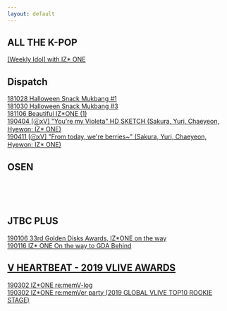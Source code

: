 ```yaml
---
layout: default
---
```


<h2>ALL THE K-POP</h2>
<a target="_blank" href="https://www.vlive.tv/video/121436">[Weekly Idol] with IZ* ONE</a><br>

<h2>Dispatch</h2>
<a target="_blank" href="https://www.vlive.tv/video/95869">181028 Halloween Snack Mukbang #1</a><br>
<a target="_blank" href="https://www.vlive.tv/video/96071">181030 Halloween Snack Mukbang #3</a><br>
<a target="_blank" href="https://www.vlive.tv/video/97098">181106 Beautiful IZ*ONE (1)</a><br>
<a target="_blank" href="https://www.vlive.tv/video/121367">190404 [ⓓxV] "You're my Violeta" HD SKETCH (Sakura, Yuri, Chaeyeon, Hyewon: IZ* ONE)</a><br>
<a target="_blank" href="https://www.vlive.tv/video/122576">190411 [ⓓxV] "From today, we're berries~" (Sakura, Yuri, Chaeyeon, Hyewon: IZ* ONE)</a><br>



<h2>OSEN</h2>

<a target="_blank" href=""></a><br>
<a target="_blank" href=""></a><br>
<a target="_blank" href=""></a><br>

<h2>JTBC PLUS</h2>
<a target="_blank" href="https://www.vlive.tv/video/107762">190106 33rd Golden Disks Awards, IZ*ONE on the way</a><br>
<a target="_blank" href="https://www.vlive.tv/video/109178">190116 IZ* ONE On the way to GDA Behind

<h2>V HEARTBEAT - 2019 VLIVE AWARDS</h2>
<a target="_blank" href="https://www.vlive.tv/video/114098">190302 IZ*ONE re:memV-log</a><br>
<a target="_blank" href="https://www.vlive.tv/video/115715">190302 IZ*ONE re:memVer party (2019 GLOBAL VLIVE TOP10 ROOKIE STAGE)</a><br>

